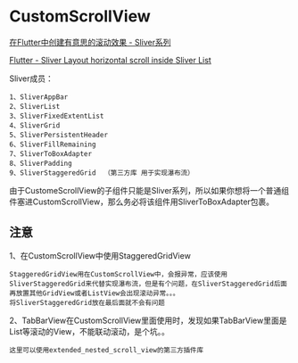 # CustomScrollView

[在Flutter中创建有意思的滚动效果 - Sliver系列](https://segmentfault.com/a/1190000019902201)

[Flutter - Sliver Layout horizontal scroll inside Sliver List](https://stackoverflow.com/questions/52738034/flutter-sliver-layout-horizontal-scroll-inside-sliver-list)

Sliver成员：

    1、SliverAppBar
    2、SliverList  
    3、SliverFixedExtentList
    4、SliverGrid
    5、SliverPersistentHeader
    6、SliverFillRemaining
    7、SliverToBoxAdapter
    8、SliverPadding
    9、SliverStaggeredGrid  （第三方库 用于实现瀑布流）
    
由于CustomeScrollView的子组件只能是Sliver系列，所以如果你想将一个普通组件塞进CustomScrollView，那么务必将该组件用SliverToBoxAdapter包裹。
    
## 注意

1、在CustomScrollView中使用StaggeredGridView 

    StaggeredGridView用在CustomScrollView中，会报异常，应该使用SliverStaggeredGrid来代替实现瀑布流，但是有个问题，在SliverStaggeredGrid后面再放置其他GridView或者ListView会出现滚动异常。。。
    将SliverStaggeredGrid放在最后面就不会有问题
    
    
2、TabBarView在CustomScrollView里面使用时，发现如果TabBarView里面是List等滚动的View，不能联动滚动，是个坑。。

    这里可以使用extended_nested_scroll_view的第三方插件库